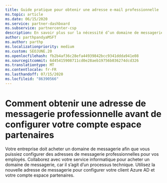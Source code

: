 ```yaml
---
title: Guide pratique pour obtenir une adresse e-mail professionnelle
ms.topic: article
ms.date: 06/15/2020
ms.service: partner-dashboard
ms.subservice: partnercenter-csp
description: En savoir plus sur la nécessité d’un domaine de messagerie avant de pouvoir configurer un compte Azure AD dans l’espace partenaires. En savoir plus sur l’achat d’un domaine de messagerie.
author: parthpandyaMSFT
ms.author: parthp
ms.localizationpriority: medium
ms.custom: SEOJUNE.20
ms.openlocfilehash: fb2b4af36c28efa44939842bcc9341ddda941e08
ms.sourcegitcommit: 6d45415908711cd0e28aeb19756b036274dcd326
ms.translationtype: MT
ms.contentlocale: fr-FR
ms.lasthandoff: 07/15/2020
ms.locfileid: "86390566"
---
```

# <a name="how-to-get-a-work-email-address-before-you-set-up-your-partner-center-account"></a>Comment obtenir une adresse de messagerie professionnelle avant de configurer votre compte espace partenaires

Votre entreprise doit acheter un domaine de messagerie afin que vous puissiez configurer des adresses de messagerie professionnelles pour vos employés. Collaborez avec votre service informatique pour acheter un domaine de messagerie, car il s’agit d’un processus technique. Utilisez la nouvelle adresse de messagerie pour configurer votre client Azure AD et votre compte espace partenaires.
